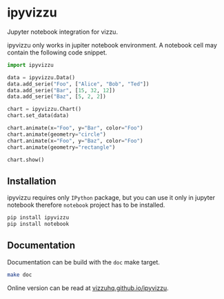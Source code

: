 # ipyvizzu

Jupyter notebook integration for vizzu.

ipyvizzu only works in jupiter notebook environment. A notebook cell may
contain the following code snippet.

```python
import ipyvizzu

data = ipyvizzu.Data()
data.add_serie("Foo", ["Alice", "Bob", "Ted"])
data.add_serie("Bar", [15, 32, 12])
data.add_serie("Baz", [5, 2, 2])

chart = ipyvizzu.Chart()
chart.set_data(data)

chart.animate(x="Foo", y="Bar", color="Foo")
chart.animate(geometry="circle")
chart.animate(x="Foo", y="Baz", color="Foo")
chart.animate(geometry="rectangle")

chart.show()
```

## Installation

ipyvizzu requires only `IPython` package, but you can use it only in jupyter
notebook therefore `notebook` project has to be installed.

```sh
pip install ipyvizzu
pip install notebook
```

## Documentation

Documentation can be build with the `doc` make target.

```sh
make doc
```

Online version can be read at [vizzuhq.github.io/ipyvizzu](https://vizzuhq.github.io/ipyvizzu/index.html).
